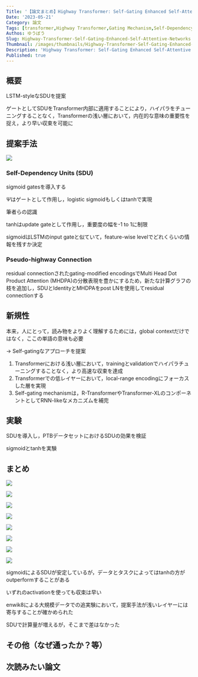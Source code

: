 ```yaml
---
Title: '【論文まとめ】Highway Transformer: Self-Gating Enhanced Self-Attentive Networks'
Date: '2023-05-21'
Category: 論文
Tags: [transformer,Highway Transformer,Gating Mechanism,Self-Dependency-Units (SDU)]
Authos: ゆうぼう
Slug: Highway-Transformer-Self-Gating-Enhanced-Self-Attentive-Networks
Thumbnail: /images/thumbnails/Highway-Transformer-Self-Gating-Enhanced-Self-Attentive-Networks.png
Description: 'Highway Transformer: Self-Gating Enhanced Self-Attentive Networksのまとめ'
Published: true
---
```


## 概要

LSTM-styleなSDUを提案

ゲートとしてSDUをTransformer内部に適用することにより，ハイパラをチューニングすることなく，Transformerの浅い層において，内在的な意味の重要性を捉え，より早い収束を可能に

## 提案手法

![](/images/article/Highway-Transformer-Self-Gating-Enhanced-Self-Attentive-Networks/8k6bi4pv.png)

### Self-Dependency Units (SDU)

sigmoid gatesを導入する

$\Psi$はゲートとして作用し，logistic sigmoidもしくはtanhで実現

筆者らの認識

tanhはupdate gateとして作用し，重要度の幅を-1 to 1に制限

sigmoidはLSTMのinput gateと似ていて，feature-wise levelでどれくらいの情報を残すか決定

### Pseudo-highway Connection

residual connectionされたgating-modified encodingsでMulti Head Dot Product Attention (MHDPA)の分散表現を豊かにするため，新たな計算グラフの枝を追加し，SDUとIdentityとMHDPAをpost LNを使用してresidual connectionする

## 新規性

本来，人にとって，読み物をよりよく理解するためには，global contextだけではなく，ここの単語の意味も必要

→ Self-gatingなアプローチを提案



1.  Transformerにおける浅い層において，trainingとvalidationでハイパラチューニングすることなく，より高速な収束を達成
2. Transformerでの低レイヤーにおいて，local-range encodingにフォーカスした層を実現
3. Self-gating mechanismは，R-TransformerやTransformer-XLのコンポーネントとしてRNN-likeなメカニズムを補完
## 実験

SDUを導入し，PTBデータセットにおけるSDUの効果を検証

sigmoidとtanhを実験

## まとめ

![](/images/article/Highway-Transformer-Self-Gating-Enhanced-Self-Attentive-Networks/wkvb0w3b.png)

![](/images/article/Highway-Transformer-Self-Gating-Enhanced-Self-Attentive-Networks/78a3mp9o.png)

![](/images/article/Highway-Transformer-Self-Gating-Enhanced-Self-Attentive-Networks/44cjh1ml.png)

![](/images/article/Highway-Transformer-Self-Gating-Enhanced-Self-Attentive-Networks/pyc6iyml.png)

![](/images/article/Highway-Transformer-Self-Gating-Enhanced-Self-Attentive-Networks/pn7oohqa.png)

![](/images/article/Highway-Transformer-Self-Gating-Enhanced-Self-Attentive-Networks/jq3ijo8p.png)



![](/images/article/Highway-Transformer-Self-Gating-Enhanced-Self-Attentive-Networks/jqxalgb9.png)

![](/images/article/Highway-Transformer-Self-Gating-Enhanced-Self-Attentive-Networks/w2x338gk.png)

sigmoidによるSDUが安定しているが，データとタスクによってはtanhの方がoutperformすることがある

いずれのactivationを使っても収束は早い



enwik8による大規模データでの追実験において，提案手法が浅いレイヤーには寄与することが確かめられた



SDUで計算量が増えるが，そこまで差はなかった

## その他（なぜ通ったか？等）



## 次読みたい論文

